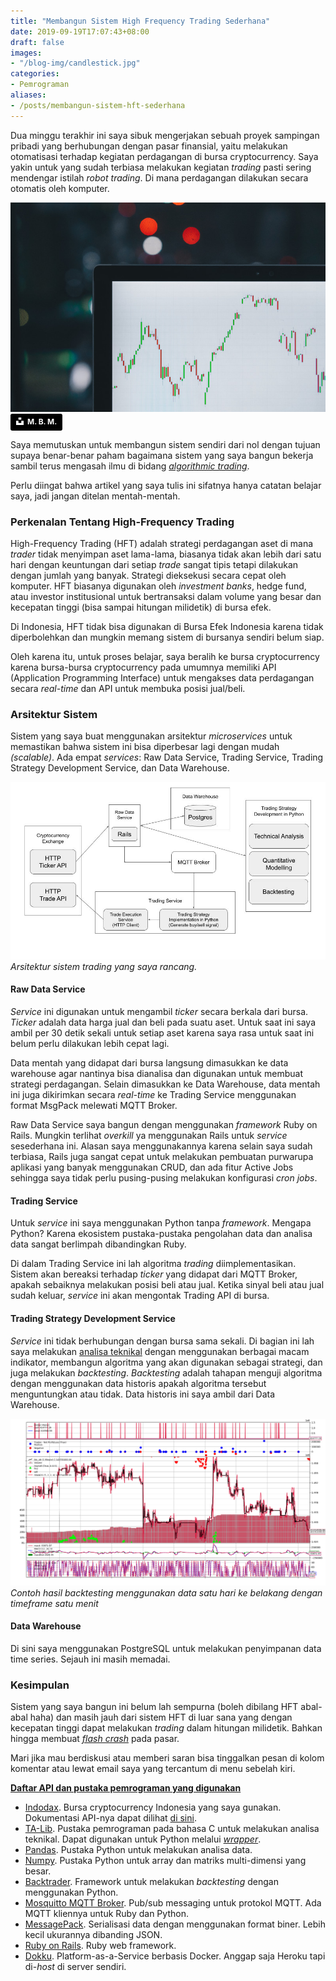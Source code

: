 ```yaml
---
title: "Membangun Sistem High Frequency Trading Sederhana"
date: 2019-09-19T17:07:43+08:00
draft: false
images:
- "/blog-img/candlestick.jpg"
categories:
- Pemrograman
aliases:
- /posts/membangun-sistem-hft-sederhana
---
```


Dua minggu terakhir ini saya sibuk mengerjakan sebuah proyek sampingan pribadi yang berhubungan dengan pasar finansial, yaitu melakukan otomatisasi terhadap kegiatan perdagangan di bursa cryptocurrency. Saya yakin untuk yang sudah terbiasa melakukan kegiatan *trading* pasti sering mendengar istilah *robot trading*. Di mana perdagangan dilakukan secara otomatis oleh komputer.

!["Candlestick chart"](/blog-img/candlestick.jpg)
<a style="background-color:black;color:white;text-decoration:none;padding:4px 6px;font-family:-apple-system, BlinkMacSystemFont, &quot;San Francisco&quot;, &quot;Helvetica Neue&quot;, Helvetica, Ubuntu, Roboto, Noto, &quot;Segoe UI&quot;, Arial, sans-serif;font-size:12px;font-weight:bold;line-height:1.2;display:inline-block;border-radius:3px" href="https://unsplash.com/@m_b_m?utm_medium=referral&amp;utm_campaign=photographer-credit&amp;utm_content=creditBadge" target="_blank" rel="noopener noreferrer" title="Download free do whatever you want high-resolution photos from M. B. M."><span style="display:inline-block;padding:2px 3px"><svg xmlns="http://www.w3.org/2000/svg" style="height:12px;width:auto;position:relative;vertical-align:middle;top:-2px;fill:white" viewBox="0 0 32 32"><title>unsplash-logo</title><path d="M10 9V0h12v9H10zm12 5h10v18H0V14h10v9h12v-9z"></path></svg></span><span style="display:inline-block;padding:2px 3px">M. B. M.</span></a>

Saya memutuskan untuk membangun sistem sendiri dari nol dengan tujuan supaya benar-benar paham bagaimana sistem yang saya bangun bekerja sambil terus mengasah ilmu di bidang *[algorithmic trading](https://www.investopedia.com/articles/active-trading/101014/basics-algorithmic-trading-concepts-and-examples.asp)*.

Perlu diingat bahwa artikel yang saya tulis ini sifatnya hanya catatan belajar saya, jadi jangan ditelan mentah-mentah.

### Perkenalan Tentang High-Frequency Trading

High-Frequency Trading (HFT) adalah strategi perdagangan aset di mana *trader* tidak menyimpan aset lama-lama, biasanya tidak akan lebih dari satu hari dengan keuntungan dari setiap *trade* sangat tipis tetapi dilakukan dengan jumlah yang banyak. Strategi dieksekusi secara cepat oleh komputer. HFT biasanya digunakan oleh *investment banks*, hedge fund, atau investor institusional untuk bertransaksi dalam volume yang besar dan kecepatan tinggi (bisa sampai hitungan milidetik) di bursa efek.

Di Indonesia, HFT tidak bisa digunakan di Bursa Efek Indonesia karena tidak diperbolehkan dan mungkin memang sistem di bursanya sendiri belum siap.

Oleh karena itu, untuk proses belajar, saya beralih ke bursa cryptocurrency karena bursa-bursa cryptocurrency pada umumnya memiliki API (Application Programming Interface) untuk mengakses data perdagangan secara *real-time* dan API untuk membuka posisi jual/beli.

### Arsitektur Sistem

Sistem yang saya buat menggunakan arsitektur *microservices* untuk memastikan bahwa sistem ini bisa diperbesar lagi dengan mudah *(scalable)*. Ada empat *services*: Raw Data Service, Trading Service, Trading Strategy Development Service, dan Data Warehouse.

!["Arsitektur Sistem"](/blog-img/my-hft-system.jpg)
*Arsitektur sistem trading yang saya rancang.*

#### Raw Data Service

*Service* ini digunakan untuk mengambil *ticker* secara berkala dari bursa. *Ticker* adalah data harga jual dan beli pada suatu aset. Untuk saat ini saya ambil per 30 detik sekali untuk setiap aset karena saya rasa untuk saat ini belum perlu dilakukan lebih cepat lagi.

Data mentah yang didapat dari bursa langsung dimasukkan ke data warehouse agar nantinya bisa dianalisa dan digunakan untuk membuat strategi perdagangan. Selain dimasukkan ke Data Warehouse, data mentah ini juga dikirimkan secara *real-time* ke Trading Service menggunakan format MsgPack melewati MQTT Broker.

Raw Data Service saya bangun dengan menggunakan *framework* Ruby on Rails. Mungkin terlihat *overkill* ya menggunakan Rails untuk *service* sesederhana ini. Alasan saya menggunakannya karena selain saya sudah terbiasa, Rails juga sangat cepat untuk melakukan pembuatan purwarupa aplikasi yang banyak menggunakan CRUD, dan ada fitur Active Jobs sehingga saya tidak perlu pusing-pusing melakukan konfigurasi *cron jobs*.

#### Trading Service

Untuk *service* ini saya menggunakan Python tanpa *framework*. Mengapa Python? Karena ekosistem pustaka-pustaka pengolahan data dan analisa data sangat berlimpah dibandingkan Ruby.

Di dalam Trading Service ini lah algoritma *trading* diimplementasikan. Sistem akan bereaksi terhadap *ticker* yang didapat dari MQTT Broker, apakah sebaiknya melakukan posisi beli atau jual. Ketika sinyal beli atau jual sudah keluar, *service* ini akan mengontak Trading API di bursa.

#### Trading Strategy Development Service

*Service* ini tidak berhubungan dengan bursa sama sekali. Di bagian ini lah saya melakukan [analisa teknikal](https://en.wikipedia.org/wiki/Technical_analysis) dengan menggunakan berbagai macam indikator, membangun algoritma yang akan digunakan sebagai strategi, dan juga melakukan *backtesting*. *Backtesting* adalah tahapan menguji algoritma dengan menggunakan data historis apakah algoritma tersebut menguntungkan atau tidak. Data historis ini saya ambil dari Data Warehouse.

!["Backtesting"](/blog-img/backtest.png)
*Contoh hasil backtesting menggunakan data satu hari ke belakang dengan timeframe satu menit*

#### Data Warehouse

Di sini saya menggunakan PostgreSQL untuk melakukan penyimpanan data time series. Sejauh ini masih memadai.

### Kesimpulan

Sistem yang saya bangun ini belum lah sempurna (boleh dibilang HFT abal-abal haha) dan masih jauh dari sistem HFT di luar sana yang dengan kecepatan tinggi dapat melakukan *trading* dalam hitungan milidetik. Bahkan hingga membuat *[flash crash](https://en.wikipedia.org/wiki/2010_Flash_Crash)* pada pasar.

Mari jika mau berdiskusi atau memberi saran bisa tinggalkan pesan di kolom komentar atau lewat email saya yang tercantum di menu sebelah kiri.

<u>**Daftar API dan pustaka pemrograman yang digunakan**</u>

- [Indodax](https://indodax.com). Bursa cryptocurrency Indonesia yang saya gunakan. Dokumentasi API-nya dapat dilihat [di sini](https://indodax.com/downloads/INDODAXCOM-API-DOCUMENTATION.pdf).
- [TA-Lib](http://ta-lib.org/). Pustaka pemrograman pada bahasa C untuk melakukan analisa teknikal. Dapat digunakan untuk Python melalui *[wrapper](https://github.com/mrjbq7/ta-lib)*.
- [Pandas](https://pandas.pydata.org/). Pustaka Python untuk melakukan analisa data.
- [Numpy](https://numpy.org/). Pustaka Python untuk array dan matriks multi-dimensi yang besar.
- [Backtrader](https://www.backtrader.com/). Framework untuk melakukan *backtesting* dengan menggunakan Python.
- [Mosquitto MQTT Broker](http://mosquitto.org/). Pub/sub messaging untuk protokol MQTT. Ada MQTT kliennya untuk Ruby dan Python.
- [MessagePack](https://msgpack.org/index.html). Serialisasi data dengan menggunakan format biner. Lebih kecil ukurannya dibanding JSON.
- [Ruby on Rails](https://rubyonrails.org). Ruby web framework.
- [Dokku](https://github.com/dokku/dokku). Platform-as-a-Service berbasis Docker. Anggap saja Heroku tapi di-*host* di server sendiri.
